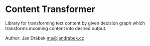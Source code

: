 # Content Transformer

Library for transforming text content by given decision graph which transforms incoming content into desired output.

Author: Jan Drábek <me@jandrabek.cz>